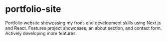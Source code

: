 # portfolio-site
Portfolio website showcasing my front-end development skills using Next.js and React. Features project showcases, an about section, and contact form. Actively developing more features.
